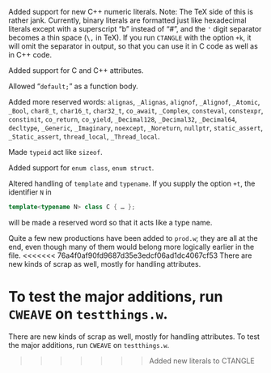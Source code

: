 Added support for new C++ numeric literals. Note: The TeX side of this is rather
jank. Currently, binary literals are formatted just like hexadecimal literals
except with a superscript “b” instead of “#”, and the `'` digit separator
becomes a thin space (`\,` in TeX). If you run `CTANGLE` with the option `+k`,
it will omit the separator in output, so that you can use it in C code as well
as in C++ code.

Added support for C and C++ attributes.

Allowed “`default;`” as a function body.

Added more reserved words: `alignas`, `_Alignas`, `alignof`, `_Alignof`,
`_Atomic`, `_Bool`, `char8_t`, `char16_t`, `char32_t`, `co_await`, `_Complex`,
`consteval`, `constexpr`, `constinit`, `co_return`, `co_yield`, `_Decimal128`,
`_Decimal32`, `_Decimal64`, `decltype`, `_Generic`, `_Imaginary`, `noexcept`,
`_Noreturn`, `nullptr`, `static_assert`, `_Static_assert`, `thread_local`,
`_Thread_local`.

Made `typeid` act like `sizeof`.

Added support for `enum class`, `enum struct`.

Altered handling of `template` and `typename`.  If you supply the option `+t`,
the identifier `N` in

```C++
template<typename N> class C { … };
```

will be made a reserved word so that it acts like a type name.

Quite a few new productions have been added to `prod.w`; they are all at the
end, even though many of them would belong more logically earlier in the file.
<<<<<<< 76a4f0af90fd9687d35e3edcf06ad1dc4067cf53
There are new kinds of scrap as well, mostly for handling attributes.

To test the major additions, run `CWEAVE` on `testthings.w`.
=======
There are new kinds of scrap as well, mostly for handling attributes. To test
the major additions, run `CWEAVE` on `testthings.w`.
>>>>>>> Added new literals to CTANGLE
